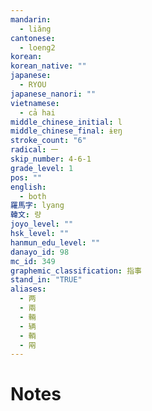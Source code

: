 ```yaml
---
mandarin:
  - liǎng
cantonese:
  - loeng2
korean:
korean_native: ""
japanese:
  - RYOU
japanese_nanori: ""
vietnamese:
  - cả hai
middle_chinese_initial: l
middle_chinese_final: ɨɐŋ
stroke_count: "6"
radical: 一
skip_number: 4-6-1
grade_level: 1
pos: ""
english:
  - both
羅馬字: lyang
韓文: 량
joyo_level: ""
hsk_level: ""
hanmun_edu_level: ""
danayo_id: 98
mc_id: 349
graphemic_classification: 指事
stand_in: "TRUE"
aliases:
  - 两
  - 兩
  - 輛
  - 辆
  - 輌
  - 㒳
---
```


# Notes
